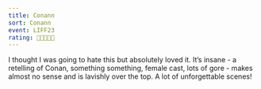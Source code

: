 ```yaml
---
title: Conann
sort: Conann
event: LIFF23
rating: 🐶🐶🐶🐶🐶
---
```

I thought I was going to hate this but absolutely loved it. It’s insane - a retelling of Conan, something something, female cast, lots of gore - makes almost no sense and is lavishly over the top. A lot of unforgettable scenes! 
